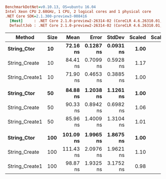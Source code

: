 ``` ini

BenchmarkDotNet=v0.10.13, OS=ubuntu 16.04
Intel Xeon CPU 2.60GHz, 1 CPU, 2 logical cores and 1 physical core
.NET Core SDK=2.1.300-preview3-008416
  [Host]     : .NET Core 2.1.0-preview2-26314-02 (CoreCLR 4.6.26310.01, CoreFX 4.6.26313.01), 64bit RyuJIT
  DefaultJob : .NET Core 2.1.0-preview2-26314-02 (CoreCLR 4.6.26310.01, CoreFX 4.6.26313.01), 64bit RyuJIT


```
|         Method | Size |      Mean |     Error |    StdDev | Scaled | ScaledSD |  Gen 0 | Allocated |
|--------------- |----- |----------:|----------:|----------:|-------:|---------:|-------:|----------:|
|    **String_Ctor** |   **10** |  **72.16 ns** | **0.1287 ns** | **0.0931 ns** |   **1.00** |     **0.00** | **0.0075** |      **48 B** |
|  String_Create |   10 |  84.41 ns | 0.7099 ns | 0.5928 ns |   1.17 |     0.01 | 0.0176 |     112 B |
| String_Create1 |   10 |  71.90 ns | 0.4653 ns | 0.3885 ns |   1.00 |     0.01 | 0.0075 |      48 B |
|                |      |           |           |           |        |          |        |           |
|    **String_Ctor** |   **50** |  **84.88 ns** | **1.2038 ns** | **1.1261 ns** |   **1.00** |     **0.00** | **0.0201** |     **128 B** |
|  String_Create |   50 |  90.33 ns | 0.8942 ns | 0.6982 ns |   1.06 |     0.02 | 0.0304 |     192 B |
| String_Create1 |   50 |  85.96 ns | 1.4009 ns | 1.3104 ns |   1.01 |     0.02 | 0.0201 |     128 B |
|                |      |           |           |           |        |          |        |           |
|    **String_Ctor** |  **100** | **101.09 ns** | **1.9965 ns** | **1.8675 ns** |   **1.00** |     **0.00** | **0.0367** |     **232 B** |
|  String_Create |  100 | 111.43 ns | 2.0976 ns | 1.9621 ns |   1.10 |     0.03 | 0.0468 |     296 B |
| String_Create1 |  100 |  98.87 ns | 1.9325 ns | 3.1752 ns |   0.98 |     0.04 | 0.0367 |     232 B |
